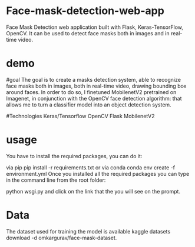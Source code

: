 # Face-mask-detection-web-app
Face Mask Detection web application built with Flask, Keras-TensorFlow, OpenCV. It can be used to detect face masks both in images and in real-time video.

# demo


#goal
The goal is to create a masks detection system, able to recognize face masks both in images, both in real-time video, drawing bounding box around faces. In order to do so, I finetuned MobilenetV2 pretrained on Imagenet, in conjunction with the OpenCV face detection algorithm: that allows me to turn a classifier model into an object detection system.

#Technologies
Keras/Tensorflow
OpenCV
Flask
MobilenetV2

# usage
You have to install the required packages, you can do it:

via pip pip install -r requirements.txt
or via conda conda env create -f environment.yml
Once you installed all the required packages you can type in the command line from the root folder:

python wsgi.py
and click on the link that the you will see on the prompt.

# Data
The dataset used for training the model is available kaggle datasets download -d omkargurav/face-mask-dataset.
